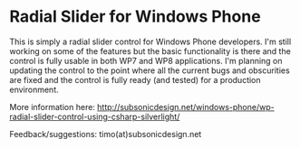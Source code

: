 Radial Slider for Windows Phone
===========================

This is simply a radial slider control for Windows Phone developers. I'm still working on some of the features but the basic functionality is there and the control is fully usable in both WP7 and WP8 applications. I'm planning on updating the control to the point where all the current bugs and obscurities are fixed and the control is fully ready (and tested) for a production environment.


More information here: http://subsonicdesign.net/windows-phone/wp-radial-slider-control-using-csharp-silverlight/

Feedback/suggestions: timo(at)subsonicdesign.net
